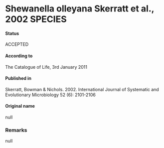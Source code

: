 # Shewanella olleyana Skerratt et al., 2002 SPECIES

#### Status
ACCEPTED

#### According to
The Catalogue of Life, 3rd January 2011

#### Published in
Skerratt, Bowman & Nichols. 2002. International Journal of Systematic and Evolutionary Microbiology 52 (6): 2101-2106

#### Original name
null

### Remarks
null